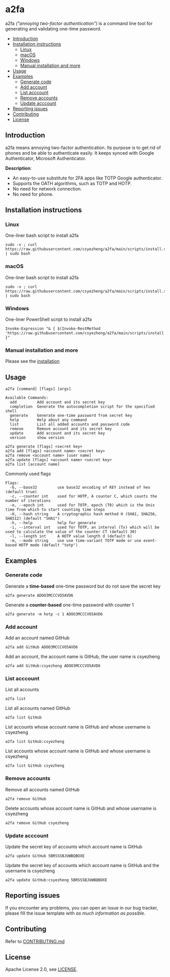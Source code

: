 # a2fa

a2fa *("annoying two-factor authentication")* is a command line tool for generating and validating one-time password.

<!-- TOC -->

  * [Introduction](#introduction)
  * [Installation instructions](#installation-instructions)
    + [Linux](#linux)
    + [macOS](#macOS)
    + [Windows](#windows)
    + [Manual installation and more](#Manual-installation-and-more)
  * [Usage](#usage)
  * [Examples](#examples)
    + [Generate code](#generate-code)
    + [Add account](#add-account)
    + [List acccount](#list-acccount)
    + [Remove accounts](#remove-accounts)
    + [Update acccount](#update-acccount)
  * [Reporting issues](#reporting-issues)
  * [Contributing](#contributing)
  * [License](#license)

<!-- /TOC -->

## Introduction

a2fa means annoying two-factor authentication. Its purpose is to get rid of phones and be able to authenticate easily. It keeps synced with Google Authenticator, Microsoft Authenticator.

**Description**:

* An easy-to-use substitute for 2FA apps like TOTP Google authenticator.
* Supports the OATH algorithms, such as TOTP and HOTP.
* No need for network connection.
* No need for phone.

## Installation instructions

### Linux

One-liner bash script to install a2fa

```
sudo -v ; curl https://raw.githubusercontent.com/csyezheng/a2fa/main/scripts/install.sh | sudo bash
```

### macOS

One-liner bash script to install a2fa

```
sudo -v ; curl https://raw.githubusercontent.com/csyezheng/a2fa/main/scripts/install.sh | sudo bash
```

### Windows

One-liner PowerShell script to install a2fa

```
Invoke-Expression "& { $(Invoke-RestMethod 'https://raw.githubusercontent.com/csyezheng/a2fa/main/scripts/install.ps1') }"
```

### Manual installation and more

Please see the [installation ](docs/installation.md)

## Usage

```
a2fa [command] [flags] [args]
```

```
Available Commands:
  add         Add account and its secret key
  completion  Generate the autocompletion script for the specified shell
  generate    Generate one-time password from secret key
  help        Help about any command
  list        List all added accounts and password code
  remove      Remove account and its secret key
  update      Add account and its secret key
  version     show version
```

```
a2fa generate [flags] <secret key>
a2fa add [flags] <account name> <secret key>
a2fa remove <account name> [user name]
a2fa update [flags] <account name> <secret key>
a2fa list [account name]
```

Commonly used flags

```
Flags:
  -b, --base32         use base32 encoding of KEY instead of hex (default true)
  -c, --counter int    used for HOTP, A counter C, which counts the number of iterations
  -e, --epoch int      used for TOTP, epoch (T0) which is the Unix time from which to start counting time steps
  -H, --hash string    A cryptographic hash method H (SHA1, SHA256, SHA512) (default "SHA1")
  -h, --help           help for generate
  -i, --interval int   used for TOTP, an interval (Tx) which will be used to calculate the value of the counter CT (default 30)
  -l, --length int     A HOTP value length d (default 6)
  -m, --mode string    use use time-variant TOTP mode or use event-based HOTP mode (default "totp")
```

## Examples

### Generate code

Generate a **time-based** one-time password but do not save the secret key

```
a2fa generate ADOO3MCCCVO5AVD6
```

Generate a **counter-based** one-time password with counter 1

```
a2fa generate -m hotp -c 1 ADOO3MCCCVO5AVD6
```

### Add account

Add an account named GitHub

```
a2fa add GitHub ADOO3MCCCVO5AVD6
```

Add an account, the account name is GitHub, the user name is csyezheng

```
a2fa add GitHub:csyezheng ADOO3MCCCVO5AVD6
```

### List acccount

List all accounts

```shell
a2fa list 
```

List all accounts named GitHub

```
a2fa list GitHub
```

List accounts whose account name is GitHub and whose username is csyezheng

```
a2fa list GitHub:csyezheng
```

List accounts whose account name is GitHub and whose username is csyezheng

```
a2fa list GitHub csyezheng
```

### Remove accounts

Remove all accounts named GitHub

```
a2fa remove GitHub
```

Delete accounts  whose account name is GitHub and whose username is csyezheng

```
a2fa remove GitHub csyezheng
```

### Update acccount

Update the secret key of accounts which account name is GitHub

```
a2fa update GitHub 5BRSSSBJUWBQBOXE
```

Update the secret key of accounts which account name is GitHub and the username is csyezheng

```
a2fa update GitHub:csyezheng 5BRSSSBJUWBQBOXE
```

## Reporting issues

If you encounter any problems, you can open an issue in our bug tracker, please fill the issue template with *as much information as possible*.

## Contributing

Refer to [CONTRIBUTING.md](CONTRIBUTING.md)

## License

Apache License 2.0, see [LICENSE](LICENSE).
